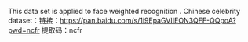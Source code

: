 This data set is applied to face weighted recognition .
Chinese celebrity dataset：链接：https://pan.baidu.com/s/1i9EpaGVIIEON3QFF-QQpoA?pwd=ncfr 
提取码：ncfr 